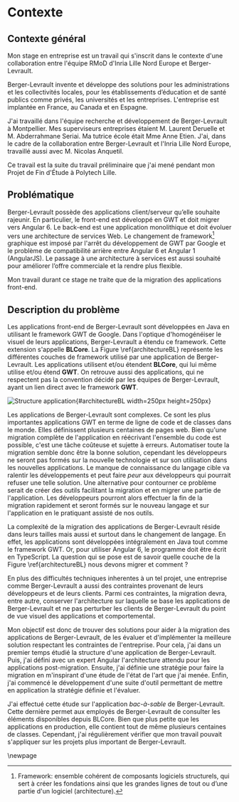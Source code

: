# Contexte

## Contexte général

Mon stage en entreprise est un travail qui s'inscrit dans le contexte d'une collaboration entre l'équipe RMoD d'Inria Lille Nord Europe et Berger-Levrault.

Berger-Levrault invente et développe des solutions pour les administrations et les collectivités locales, pour les établissements d’éducation et de santé publics comme privés, les universités et les entreprises.
L'entreprise est implantée en France, au Canada et en Espagne.

J'ai travaillé dans l'équipe recherche et développement de Berger-Levrault à Montpellier.
Mes superviseurs entreprises étaient M. Laurent Deruelle et M. Abderrahmane Seriai.
Ma tutrice école était Mme Anne Etien.
J'ai, dans le cadre de la collaboration entre Berger-Levrault et l'Inria Lille Nord Europe, travaillé aussi avec M. Nicolas Anquetil.

Ce travail est la suite du travail préliminaire que j'ai mené pendant mon Projet de Fin d'Étude à Polytech Lille.

## Problématique

Berger-Levrault possède des applications client/serveur qu’elle souhaite rajeunir.
En particulier, le front-end est développé en GWT et doit migrer vers Angular 6.
Le back-end est une application monolithique et doit évoluer vers une architecture de services Web.
Le changement de framework[^framework] graphique est imposé par l'arrêt du développement de GWT
  par Google et le problème de compatibilité arrière entre Angular 6 et Angular 1 (AngularJS).
Le passage à une architecture à services est aussi souhaité pour améliorer l’offre commerciale et la rendre plus flexible.

Mon travail durant ce stage ne traite que de la migration des applications front-end.

[^framework]: Framework: ensemble cohérent de composants logiciels structurels, qui sert à créer les fondations ainsi que les grandes lignes de tout ou d’une partie d'un logiciel (architecture).

## Description du problème

Les applications front-end de Berger-Levrault sont développées en Java en utilisant le framework GWT de Google.
Dans l'optique d'homogénéiser le visuel de leurs applications, Berger-Levrault a étendu ce framework.
Cette extension s'appelle **BLCore**.
La Figure \ref{architectureBL} représente les différentes couches de framework utilisé par une application de Berger-Levrault.
Les applications utilisent et/ou étendent **BLCore**, qui lui même utilise et/ou étend **GWT**.
On retrouve aussi des applications, qui ne respectent pas la convention décidé par les équipes de Berger-Levrault,
    ayant un lien direct avec le framework **GWT**.

![Structure application](figures/structure.png){#architectureBL width=250px height=250px}

Les applications de Berger-Levrault sont complexes.
Ce sont les plus importantes applications GWT en terme de ligne de code et de classes dans le monde.
Elles définissent plusieurs centaines de pages web.
Bien qu'une migration complète de l'application en réécrivant l'ensemble du code est possible,
    c'est une tâche coûteuse et sujette à erreurs.
Automatiser toute la migration semble donc être la bonne solution, cependant les développeurs
    ne seront pas formés sur la nouvelle technologie et sur son utilisation dans les nouvelles applications.
Le manque de connaissance du langage cible va ralentir les développements et peut faire _peur_ aux développeurs
    qui pourrait refuser une telle solution.
Une alternative pour contourner ce problème serait de créer des outils facilitant la migration et en migrer une partie de l'application.
Les développeurs pourront alors effectuer la fin de la migration rapidement et seront formés sur le nouveau langage et sur l'application en le pratiquant assisté de nos outils.

La complexité de la migration des applications de Berger-Levrault réside dans
  leurs tailles mais aussi et surtout dans le changement de langage.
En effet, les applications sont développées intégralement en Java tout comme le framework GWT.
Or, pour utiliser Angular 6, le programme doit être écrit en TypeScript.
La question qui se pose est de savoir quelle couche de la Figure \ref{architectureBL} nous devons migrer et comment ?

En plus des difficultés techniques inherentes à un tel projet, une entreprise comme Berger-Levrault a aussi
    des contraintes provenant de leurs développeurs et de leurs clients.
Parmi ces contraintes, la migration devra, entre autre,
    conserver l'architecture sur laquelle se base les applications de Berger-Levrault et
    ne pas perturber les clients de Berger-Levrault du point de vue visuel des applications et comportemental.

Mon objectif est donc de trouver des solutions pour aider à la migration des applications de Berger-Levrault,
    de les évaluer et d'implémenter la meilleure solution respectant les contraintes de l'entreprise.
Pour cela, j'ai dans un premier temps étudié la structure d'une application de Berger-Levrault.
Puis, j'ai défini avec un expert Angular l'architecture attendu pour les applications post-migration.
Ensuite, j'ai définie une stratégie pour faire la migration en m'inspirant d'une étude de l'état de l'art que j'ai menée.
Enfin, j'ai commencé le développement d'une suite d'outil permettant de mettre en application
    la stratégie définie et l'évaluer.

J'ai effectué cette étude sur l'application *bac-à-sable* de Berger-Levrault.
Cette dernière permet aux employés de Berger-Levrault de consulter les éléments disponibles depuis BLCore.
Bien que plus petite que les applications en production, elle contient tout de même plusieurs centaines de classes.
Cependant, j'ai régulièrement vérifier que mon travail pouvait s'appliquer sur les projets plus important de Berger-Levrault.

\newpage

